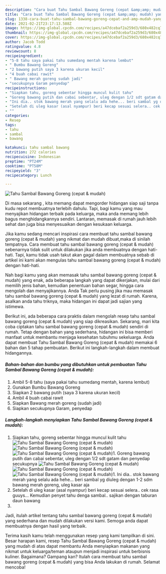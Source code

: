 ```yaml
---
description: "Cara buat Tahu Sambal Bawang Goreng (cepat &amp;amp; mudah) yang nikmat Untuk Jualan"
title: "Cara buat Tahu Sambal Bawang Goreng (cepat &amp;amp; mudah) yang nikmat Untuk Jualan"
slug: 1338-cara-buat-tahu-sambal-bawang-goreng-cepat-and-amp-mudah-yang-nikmat-untuk-jualan
date: 2021-02-21T23:17:13.588Z
image: https://img-global.cpcdn.com/recipes/a47dcebaf2a259d3/680x482cq70/tahu-sambal-bawang-goreng-cepat-mudah-foto-resep-utama.jpg
thumbnail: https://img-global.cpcdn.com/recipes/a47dcebaf2a259d3/680x482cq70/tahu-sambal-bawang-goreng-cepat-mudah-foto-resep-utama.jpg
cover: https://img-global.cpcdn.com/recipes/a47dcebaf2a259d3/680x482cq70/tahu-sambal-bawang-goreng-cepat-mudah-foto-resep-utama.jpg
author: Jacob Todd
ratingvalue: 4.8
reviewcount: 8
recipeingredient:
- "5-8 tahu saya pakai tahu sumedang mentah karena lembut"
- " Bumbu Bawang Goreng"
- "2 bawang putih saya 3 karena ukuran kecil"
- "4 buah cabai rawit"
- " Bawang merah goreng sudah jadi"
- "secukupnya Garam penyedap"
recipeinstructions:
- "Siapkan tahu, goreng sebentar hingga muncul kulit tahu"
- "Goreng bawang putih dan cabai sebentar, uleg dengan 1/2 sdt gatam dan penyedap secukupnya"
- "Ini dia.. stok bawang merah yang selalu ada hehe... beri sambal yg diuleg dengan 1-2 sdm bawang merah goreng, uleg kasar aja"
- "Setelah di uleg kasar (asal nyampur) beri kecap sesuai selera.. cek rasa guuys... Kemudian penyet tahu denga sambal.. sajikan dengan taburan daun bawang"
- ""
categories:
- Resep
tags:
- tahu
- sambal
- bawang

katakunci: tahu sambal bawang 
nutrition: 272 calories
recipecuisine: Indonesian
preptime: "PT24M"
cooktime: "PT58M"
recipeyield: "3"
recipecategory: Lunch

---
```



![Tahu Sambal Bawang Goreng (cepat &amp; mudah)](https://img-global.cpcdn.com/recipes/a47dcebaf2a259d3/680x482cq70/tahu-sambal-bawang-goreng-cepat-mudah-foto-resep-utama.jpg)

Di masa  sekarang , kita memang dapat mengorder hidangan siap saji tanpa kudu repot membuatnya terlebih dahulu. Tapi, bagi kamu yang mau menyajikan hidangan terbaik pada keluarga, maka anda memang lebih bagus menghidangkannya sendiri. Lantaran, memasak di rumah jauh lebih sehat dan juga bisa menyesuaikan dengan kesukaan keluarga.

Jika kamu sedang mencari inspirasi cara membuat tahu sambal bawang goreng (cepat &amp; mudah) yang nikmat dan mudah dibuat,maka di sinilah tempatnya. Cara membuat tahu sambal bawang goreng (cepat &amp; mudah)  sebenarnya tidak sulit untuk dilakukan jika anda membuatnya dengan hati-hati. Tapi, kamu tidak usah takut akan gagal dalam membuatnya 
sebab di artikel ini kami akan mengulas tahu sambal bawang goreng (cepat &amp; mudah) dengan hati-hati.  



Nah bagi kamu yang akan memasak tahu sambal bawang goreng (cepat &amp; mudah) yang enak, ada beberapa langkah yang dapat dikerjakan, mulai dari memilih jenis bahan, kemudian penentuan bahan segar, hingga cara mengolah dan menyajikannya. Anda Tak perlu pusing jika mau memasak tahu sambal bawang goreng (cepat &amp; mudah) yang lezat di rumah. Karena, asalkan anda  tahu triknya, maka hidangan ini dapat jadi sajian yang istimewa.

Berikut ini, ada beberapa cara praktis  dalam mengolah resep tahu sambal bawang goreng (cepat &amp; mudah) yang siap dikreasikan. Sekarang, mari kita coba ciptakan tahu sambal bawang goreng (cepat &amp; mudah) sendiri di rumah. Tetap dengan bahan yang sederhana, hidangan ini bisa memberi manfaat untuk membantu menjaga kesehatan tubuhmu sekeluarga. Anda dapat membuat Tahu Sambal Bawang Goreng (cepat &amp; mudah) memakai 6 bahan dan 5 tahap pembuatan. Berikut ini langkah-langkah dalam membuat hidangannya.

<!--inarticleads1-->

##### Bahan-bahan dan bumbu yang dibutuhkan untuk pembuatan Tahu Sambal Bawang Goreng (cepat &amp; mudah):

1. Ambil 5-8 tahu (saya pakai tahu sumedang mentah, karena lembut)
1. Gunakan  Bumbu Bawang Goreng
1. Siapkan 2 bawang putih (saya 3 karena ukuran kecil)
1. Ambil 4 buah cabai rawit
1. Siapkan  Bawang merah goreng (sudah jadi)
1. Siapkan secukupnya Garam, penyedap




<!--inarticleads2-->

##### Langkah-langkah menyiapkan Tahu Sambal Bawang Goreng (cepat &amp; mudah):

1. Siapkan tahu, goreng sebentar hingga muncul kulit tahu
<img src="https://img-global.cpcdn.com/steps/dfc3dc2304ba10ef/160x128cq70/tahu-sambal-bawang-goreng-cepat-mudah-langkah-memasak-1-foto.jpg" alt="Tahu Sambal Bawang Goreng (cepat &amp; mudah)"><img src="https://img-global.cpcdn.com/steps/9d652cd5a9766a82/160x128cq70/tahu-sambal-bawang-goreng-cepat-mudah-langkah-memasak-1-foto.jpg" alt="Tahu Sambal Bawang Goreng (cepat &amp; mudah)"><img src="https://img-global.cpcdn.com/steps/02638b32eea4b15a/160x128cq70/tahu-sambal-bawang-goreng-cepat-mudah-langkah-memasak-1-foto.jpg" alt="Tahu Sambal Bawang Goreng (cepat &amp; mudah)">1. Goreng bawang putih dan cabai sebentar, uleg dengan 1/2 sdt gatam dan penyedap secukupnya
<img src="https://img-global.cpcdn.com/steps/cf1e0355b795bbb1/160x128cq70/tahu-sambal-bawang-goreng-cepat-mudah-langkah-memasak-2-foto.jpg" alt="Tahu Sambal Bawang Goreng (cepat &amp; mudah)"><img src="https://img-global.cpcdn.com/steps/607a61f3c415a493/160x128cq70/tahu-sambal-bawang-goreng-cepat-mudah-langkah-memasak-2-foto.jpg" alt="Tahu Sambal Bawang Goreng (cepat &amp; mudah)"><img src="https://img-global.cpcdn.com/steps/ec00b33d4fd47558/160x128cq70/tahu-sambal-bawang-goreng-cepat-mudah-langkah-memasak-2-foto.jpg" alt="Tahu Sambal Bawang Goreng (cepat &amp; mudah)">1. Ini dia.. stok bawang merah yang selalu ada hehe... beri sambal yg diuleg dengan 1-2 sdm bawang merah goreng, uleg kasar aja
1. Setelah di uleg kasar (asal nyampur) beri kecap sesuai selera.. cek rasa guuys... Kemudian penyet tahu denga sambal.. sajikan dengan taburan daun bawang
1. 




Jadi, itulah artikel tentang  tahu sambal bawang goreng (cepat &amp; mudah)  yang sederhana dan mudah dilakukan versi kami. Semoga anda dapat membuatnya dengan hasil yang terbaik. 

Terima kasih kamu telah menggunakan resep yang kami tampilkan di sini. Besar harapan kami, resep  Tahu Sambal Bawang Goreng (cepat &amp; mudah) yang mudah di atas dapat membantu Anda menyiapkan makanan yang nikmat untuk keluarga/teman ataupun menjadi inspirasi untuk berbisnis kuliner. Bagaimana? Gampang kan? Itulah cara membuat tahu sambal bawang goreng (cepat &amp; mudah) yang bisa Anda lakukan di rumah. Selamat mencoba!

